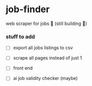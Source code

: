 # job-finder
web scraper for jobs 🫣 (still building 🚧)

### stuff to add
- [ ] export all jobs listings to csv
- [ ] scrape all pages instead of just 1
- [ ] front end
- [ ] ai job validity checker (maybe)


